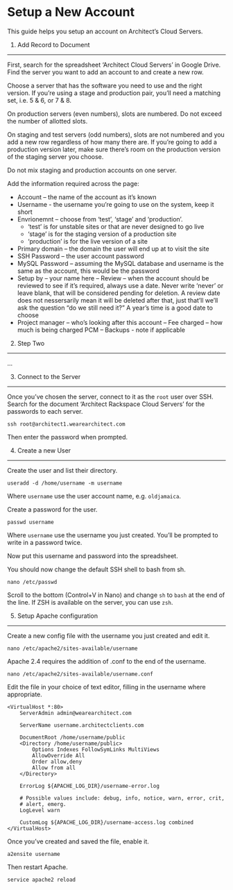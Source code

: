 Setup a New Account
===================

This guide helps you setup an account on Architect’s Cloud Servers.

1. Add Record to Document
-------------------------

First, search for the spreadsheet ‘Architect Cloud Servers’ in Google Drive. Find the server you want to add an account to and create a new row.

Choose a server that has the software you need to use and the right version. If you’re using a stage and production pair, you’ll need a matching set, i.e. 5 & 6, or 7 & 8.

On production servers (even numbers), slots are numbered. Do not exceed the number of allotted slots.

On staging and test servers (odd numbers), slots are not numbered and you add a new row regardless of how many there are. If you’re going to add a production version later, make sure there’s room on the production version of the staging server you choose.

Do not mix staging and production accounts on one server.

Add the information required across the page:

- Account – the name of the account as it’s known
- Username - the username you’re going to use on the system, keep it short
- Envrionemnt – choose from ‘test’, ‘stage’ and ‘production’.
  - ‘test’ is for unstable sites or that are never designed to go live
  - ‘stage’ is for the staging version of a production site
  - ‘production’ is for the live version of a site
- Primary domain – the domain the user will end up at to visit the site
- SSH Password – the user account password
- MySQL Password – assuming the MySQL database and username is the same as the account, this would be the password
- Setup by – your name here
– Review – when the account should be reviewed to see if it’s required, always use a date. Never write ‘never’ or leave blank, that will be considered pending for deletion. A review date does not nessersarily mean it will be deleted after that, just that’ll we’ll ask the question “do we still need it?” A year’s time is a good date to choose
- Project manager – who’s looking after this account
– Fee charged – how much is being charged PCM
– Backups - note if applicable

2. Step Two
-----------

...

3. Connect to the Server
------------------------

Once you’ve chosen the server, connect to it as the `root` user over SSH. Search for the document ‘Architect Rackspace Cloud Servers’ for the passwords to each server.

~~~:bash
ssh root@architect1.wearearchitect.com
~~~

Then enter the password when prompted.

4. Create a new User
--------------------

Create the user and list their directory.

~~~:bash
useradd -d /home/username -m username
~~~

Where `username` use the user account name, e.g. `oldjamaica`.

Create a password for the user.

~~~:bash
passwd username
~~~

Where `username` use the username you just created. You’ll be prompted to write in a password twice.

Now put this username and password into the spreadsheet.

You should now change the default SSH shell to bash from sh.

~~~:bash
nano /etc/passwd
~~~

Scroll to the bottom (Control+V in Nano) and change `sh` to `bash` at the end of the line. If ZSH is available on the server, you can use `zsh`.

5. Setup Apache configuration
-----------------------------

Create a new config file with the username you just created and edit it.

~~~:bash
nano /etc/apache2/sites-available/username
~~~

Apache 2.4 requires the addition of .conf to the end of the username.

~~~:bash
nano /etc/apache2/sites-available/username.conf
~~~

Edit the file in your choice of text editor, filling in the username where appropriate.

~~~:apacheconf
<VirtualHost *:80>
    ServerAdmin admin@wearearchitect.com

    ServerName username.architectclients.com

    DocumentRoot /home/username/public
    <Directory /home/username/public>
        Options Indexes FollowSymLinks MultiViews
        AllowOverride All
        Order allow,deny
        Allow from all
    </Directory>

    ErrorLog ${APACHE_LOG_DIR}/username-error.log

    # Possible values include: debug, info, notice, warn, error, crit,
    # alert, emerg.
    LogLevel warn

    CustomLog ${APACHE_LOG_DIR}/username-access.log combined
</VirtualHost>
~~~

Once you’ve created and saved the file, enable it.

~~~:bash
a2ensite username
~~~

Then restart Apache.

~~~:bash
service apache2 reload
~~~
